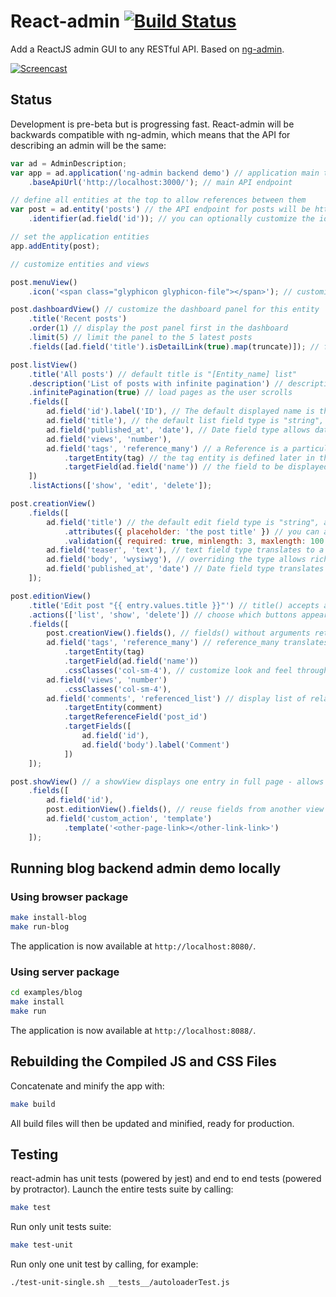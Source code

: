 # React-admin [![Build Status](https://travis-ci.org/marmelab/react-admin.svg?branch=master)](https://travis-ci.org/marmelab/react-admin)

Add a ReactJS admin GUI to any RESTful API. Based on [ng-admin](https://github.com/marmelab/ng-admin).

[![Screencast](http://marmelab.com/ng-admin/images/screencast.png)](https://vimeo.com/118697682)

## Status

Development is pre-beta but is progressing fast. React-admin will be backwards compatible with ng-admin, which means that the API for describing an admin will be the same:

```js
var ad = AdminDescription;
var app = ad.application('ng-admin backend demo') // application main title
    .baseApiUrl('http://localhost:3000/'); // main API endpoint

// define all entities at the top to allow references between them
var post = ad.entity('posts') // the API endpoint for posts will be http://localhost:3000/posts/:id
    .identifier(ad.field('id')); // you can optionally customize the identifier used in the api ('id' by default)

// set the application entities
app.addEntity(post);

// customize entities and views

post.menuView()
    .icon('<span class="glyphicon glyphicon-file"></span>'); // customize the entity menu icon

post.dashboardView() // customize the dashboard panel for this entity
    .title('Recent posts')
    .order(1) // display the post panel first in the dashboard
    .limit(5) // limit the panel to the 5 latest posts
    .fields([ad.field('title').isDetailLink(true).map(truncate)]); // fields() called with arguments add fields to the view

post.listView()
    .title('All posts') // default title is "[Entity_name] list"
    .description('List of posts with infinite pagination') // description appears under the title
    .infinitePagination(true) // load pages as the user scrolls
    .fields([
        ad.field('id').label('ID'), // The default displayed name is the camelCase field name. label() overrides id
        ad.field('title'), // the default list field type is "string", and displays as a string
        ad.field('published_at', 'date'), // Date field type allows date formatting
        ad.field('views', 'number'),
        ad.field('tags', 'reference_many') // a Reference is a particular type of field that references another entity
            .targetEntity(tag) // the tag entity is defined later in this file
            .targetField(ad.field('name')) // the field to be displayed in this list
    ])
    .listActions(['show', 'edit', 'delete']);

post.creationView()
    .fields([
        ad.field('title') // the default edit field type is "string", and displays as a text input
            .attributes({ placeholder: 'the post title' }) // you can add custom attributes, too
            .validation({ required: true, minlength: 3, maxlength: 100 }), // add validation rules for fields
        ad.field('teaser', 'text'), // text field type translates to a textarea
        ad.field('body', 'wysiwyg'), // overriding the type allows rich text editing for the body
        ad.field('published_at', 'date') // Date field type translates to a datepicker
    ]);

post.editionView()
    .title('Edit post "{{ entry.values.title }}"') // title() accepts a template string, which has access to the entry
    .actions(['list', 'show', 'delete']) // choose which buttons appear in the top action bar. Show is disabled by default
    .fields([
        post.creationView().fields(), // fields() without arguments returns the list of fields. That way you can reuse fields from another view to avoid repetition
        ad.field('tags', 'reference_many') // reference_many translates to a select multiple
            .targetEntity(tag)
            .targetField(ad.field('name'))
            .cssClasses('col-sm-4'), // customize look and feel through CSS classes
        ad.field('views', 'number')
            .cssClasses('col-sm-4'),
        ad.field('comments', 'referenced_list') // display list of related comments
            .targetEntity(comment)
            .targetReferenceField('post_id')
            .targetFields([
                ad.field('id'),
                ad.field('body').label('Comment')
            ])
    ]);

post.showView() // a showView displays one entry in full page - allows to display more data than in a a list
    .fields([
        ad.field('id'),
        post.editionView().fields(), // reuse fields from another view in another order
        ad.field('custom_action', 'template')
            .template('<other-page-link></other-link-link>')
    ]);
```

## Running blog backend admin demo locally

### Using browser package

``` sh
make install-blog
make run-blog
```

The application is now available at `http://localhost:8080/`.

### Using server package

``` sh
cd examples/blog
make install
make run
```

The application is now available at `http://localhost:8088/`.

## Rebuilding the Compiled JS and CSS Files

Concatenate and minify the app with:

```sh
make build
```

All build files will then be updated and minified, ready for production.

## Testing

react-admin has unit tests (powered by jest) and end to end tests (powered by protractor).
Launch the entire tests suite by calling:

```sh
make test
```

Run only unit tests suite:

```sh
make test-unit
```

Run only one unit test by calling, for example:

```
./test-unit-single.sh __tests__/autoloaderTest.js
```
